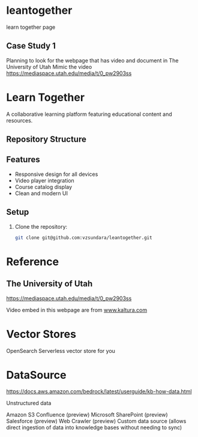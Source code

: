 # leantogether
learn together page

## Case Study 1
Planning to look for the webpage that has video and document in The University of Utah
Mimic the video
https://mediaspace.utah.edu/media/t/0_pw2903ss

# Learn Together

A collaborative learning platform featuring educational content and resources.

## Repository Structure


## Features
- Responsive design for all devices
- Video player integration
- Course catalog display
- Clean and modern UI

## Setup
1. Clone the repository:
   ```bash
   git clone git@github.com:vzsundara/leantogether.git


# Reference 

## The University of Utah 
https://mediaspace.utah.edu/media/t/0_pw2903ss

Video embed in this webpage are from 
www.kaltura.com

# Vector Stores

OpenSearch Serverless vector store for you

# DataSource

https://docs.aws.amazon.com/bedrock/latest/userguide/kb-how-data.html

Unstructured data

Amazon S3
Confluence (preview)
Microsoft SharePoint (preview)
Salesforce (preview)
Web Crawler (preview)
Custom data source (allows direct ingestion of data into knowledge bases without needing to sync)

